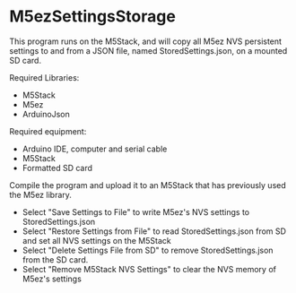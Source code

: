 # M5ezSettingsStorage

This program runs on the M5Stack, and will copy all M5ez NVS persistent settings to and from a JSON file, named StoredSettings.json, on a mounted SD card.

Required Libraries:
* M5Stack
* M5ez
* ArduinoJson

Required equipment:
* Arduino IDE, computer and serial cable
* M5Stack
* Formatted SD card

Compile the program and upload it to an M5Stack that has previously used the M5ez library.
* Select "Save Settings to File" to write M5ez's NVS settings to StoredSettings.json
* Select "Restore Settings from File" to read StoredSettings.json from SD and set all NVS settings on the M5Stack
* Select "Delete Settings File from SD" to remove StoredSettings.json from the SD card.
* Select "Remove M5Stack NVS Settings" to clear the NVS memory of M5ez's settings
